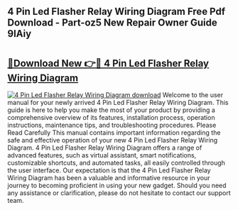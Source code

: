 ## 4 Pin Led Flasher Relay Wiring Diagram Free Pdf Download - Part-oz5 New Repair Owner Guide 9IAiy

# <h2><a href="http://dfsa2wy.blite.top/?on=4+Pin+Led+Flasher+Relay+Wiring+Diagram">🔗Download New 👉🔴 4 Pin Led Flasher Relay Wiring Diagram</a></h2>

[![4 Pin Led Flasher Relay Wiring Diagram download](https://i.imgur.com/lujVjoI.png)](http://dfsa2wy.blite.top/?on=4+Pin+Led+Flasher+Relay+Wiring+Diagram)
Welcome to the user manual for your newly arrived 4 Pin Led Flasher Relay Wiring Diagram. This guide is here to help you make the most of your product by providing a comprehensive overview of its features, installation process, operation instructions, maintenance tips, and troubleshooting procedures. Please Read Carefully This manual contains important information regarding the safe and effective operation of your new 4 Pin Led Flasher Relay Wiring Diagram. 4 Pin Led Flasher Relay Wiring Diagram offers a range of advanced features, such as virtual assistant, smart notifications, customizable shortcuts, and automated tasks, all easily controlled through the user interface. Our expectation is that the 4 Pin Led Flasher Relay Wiring Diagram has been a valuable and informative resource in your journey to becoming proficient in using your new gadget. Should you need any assistance or clarification, please do not hesitate to contact our support team.
